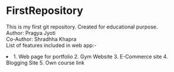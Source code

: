 # FirstRepository
This is my first git repository. Created for educational purpose.
<br>
Author: Pragya Jyoti
<br>
Co-Author: Shradhha Khapra
<br>
List of features included in web app:- 
<li>
  1. Web page for portfolio
  2. Gym Website
  3. E-Commerce site
  4. Blogging Site
  5. Own course link
  
</li>
